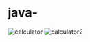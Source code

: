 # java-
![calculator](https://user-images.githubusercontent.com/114667272/193247862-ca6bceb8-0ac5-4b34-9d1b-3846e0e9bc1b.jpeg)
![calculator2](https://user-images.githubusercontent.com/114667272/193247869-a5d1599d-839c-4c9b-99df-7b5d2a788c3c.jpeg)
